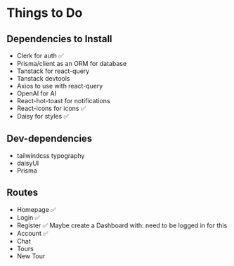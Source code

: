 # Things to Do

## Dependencies to Install

- Clerk for auth ✅
- Prisma/client as an ORM for database
- Tanstack for react-query
- Tanstack devtools
- Axios to use with react-query
- OpenAI for AI
- React-hot-toast for notifications
- React-icons for icons ✅
- Daisy for styles ✅

## Dev-dependencies

- tailwindcss typography
- daisyUI
- Prisma

## Routes

- Homepage ✅
- Login ✅
- Register ✅
  Maybe create a Dashboard with: need to be logged in for this
- Account ✅
- Chat
- Tours
- New Tour
